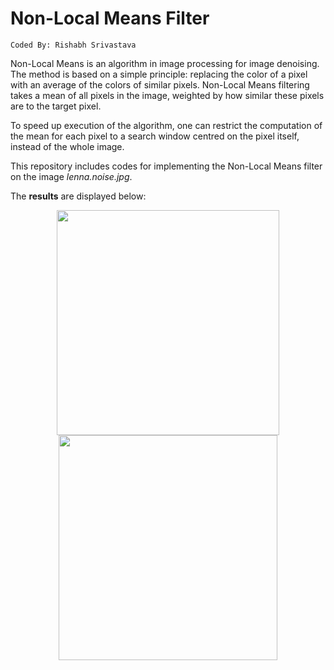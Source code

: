 # Non-Local Means Filter
```
Coded By: Rishabh Srivastava
```
Non-Local Means is an algorithm in image processing for image denoising. The method is based on a simple principle: replacing the color of a pixel with an average of the colors of similar pixels. Non-Local Means filtering takes a mean of all pixels in the image, weighted by how similar these pixels are to the target pixel. 

To speed up execution of the algorithm, one can restrict the computation of the mean for each pixel to a search window centred on the pixel itself, instead of the whole image. 

This repository includes codes for implementing the Non-Local Means filter on the image _lenna.noise.jpg_.

The **results** are displayed below:

<div align = "center">
  <kbd>
    <img src = "https://user-images.githubusercontent.com/39689610/118402483-a9c48180-b687-11eb-8a98-5142b09afeca.png" width = "355.5" height = "360">
    <img src = "https://user-images.githubusercontent.com/39689610/118402497-bd6fe800-b687-11eb-9f52-a2f67756d496.png" width = "349.3" height = "360">
  </kbd>
</div>
